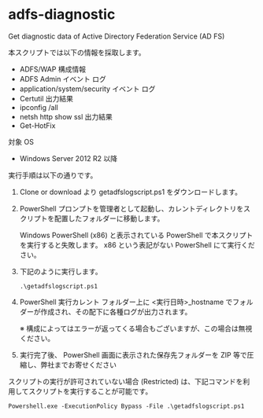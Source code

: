 # adfs-diagnostic
Get diagnostic data of Active Directory Federation Service (AD FS)

本スクリプトでは以下の情報を採取します。

* ADFS/WAP 構成情報
* ADFS Admin イベント ログ
* application/system/security イベント ログ
* Certutil 出力結果
* ipconfig /all
* netsh http show ssl 出力結果
* Get-HotFix

対象 OS

* Windows Server 2012 R2 以降


実行手順は以下の通りです。

1. Clone or download より getadfslogscript.ps1 をダウンロードします。
2. PowerShell プロンプトを管理者として起動し、カレントディレクトリをスクリプトを配置したフォルダーに移動します。
 
    Windows PowerShell (x86) と表示されている PowerShell で本スクリプトを実行すると失敗します。 x86 という表記がない PowerShell にて実行ください。
3. 下記のように実行します。
    ```
    .\getadfslogscript.ps1
    ```
4. PowerShell 実行カレント フォルダー上に <実行日時>_hostname でフォルダーが作成され、その配下に各種ログが出力されます。

    ※ 構成によってはエラーが返ってくる場合もございますが、この場合は無視ください。

5. 実行完了後、 PowerShell 画面に表示された保存先フォルダーを ZIP 等で圧縮し、弊社までお寄せください

 スクリプトの実行が許可されていない場合 (Restricted) は、下記コマンドを利用してスクリプトを実行することが可能です。
```
Powershell.exe -ExecutionPolicy Bypass -File .\getadfslogscript.ps1
```

